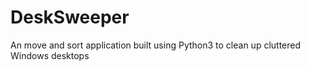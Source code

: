 # DeskSweeper
An move and sort application built using Python3 to clean up cluttered Windows desktops
